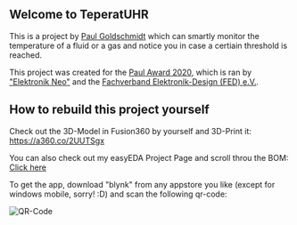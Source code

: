 ## Welcome to TeperatUHR
This is a project by [Paul Goldschmidt](https://paul-goldschmidt.de) which can smartly monitor the temperature of a fluid or a gas and notice you in case a certiain threshold is reached. 

This project was created for the [Paul Award 2020](https://www.paul-award.de/), which is ran by ["Elektronik Neo"](https://www.elektronik-neo.de/) and the [Fachverband Elektronik-Design (FED) e.V.](https://www.fed.de/).

## How to rebuild this project yourself 
Check out the 3D-Model in Fusion360 by yourself and 3D-Print it: https://a360.co/2UUTSgx

You can also check out my easyEDA Project Page and scroll throu the BOM: [Click here](https://easyeda.com/manfred.weberpaul/paul-award-2020)

To get the app, download "blynk" from any appstore you like (except for windows mobile, sorry! :D) and scan the following qr-code:

![QR-Code](https://github.com/PaulGoldschmidt/temperatUHR/blob/master/3_Documentation/Software/qr-code.png)
